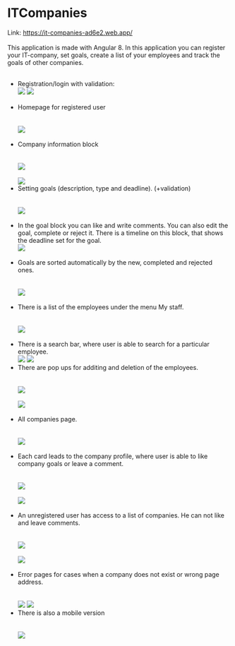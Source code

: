 # ITCompanies
Link: https://it-companies-ad6e2.web.app/
<br /><br />
This application is made with Angular 8.
In this application you can register your IT-company, set goals, create a list of your employees and track the goals of other companies.
<br /><br />
<ul>
  <li>Registration/login with validation:</li>
  <img src="https://github.com/projectFromEllina/ITCompanies/blob/master/screenshots/1.JPG" />
  <img src="https://github.com/projectFromEllina/ITCompanies/blob/master/screenshots/2.JPG" />
<br /><br />
  <li>Homepage for registered user</li>
  <br /><br />
  <img src="https://github.com/projectFromEllina/ITCompanies/blob/master/screenshots/3.JPG" />
  <br /><br />
  <li>Company information block</li>
  <br /><br />
  <img src="https://github.com/projectFromEllina/ITCompanies/blob/master/screenshots/4.JPG" />
  <br /><br />
  <img src="https://github.com/projectFromEllina/ITCompanies/blob/master/screenshots/5.JPG" />
  
  <li>Setting goals (description, type and deadline). (+validation)</li>
  <br /><br />
  <img src="https://github.com/projectFromEllina/ITCompanies/blob/master/screenshots/6.JPG" />
  <br /><br />
  <li>In the goal block you can like and write comments. You can also edit the goal, complete or reject it. There is a timeline on this block, that shows the deadline set for the goal.</li>
  <img src="https://github.com/projectFromEllina/ITCompanies/blob/master/screenshots/8.JPG" />
  <br /><br />
  <li>Goals are sorted automatically by the new, completed and rejected ones.</li>
  <br /><br />
  <img src="https://github.com/projectFromEllina/ITCompanies/blob/master/screenshots/9.JPG" />
  <br /><br />
   <li>There is a list of the employees under the menu My staff.</li>
   <br /><br />
  <img src="https://github.com/projectFromEllina/ITCompanies/blob/master/screenshots/10.JPG" />
  <br /><br />
   <li>There is a search bar, where user is able to search for a particular employee.</li>
  <img src="https://github.com/projectFromEllina/ITCompanies/blob/master/screenshots/11.JPG" />
  <img src="https://github.com/projectFromEllina/ITCompanies/blob/master/screenshots/12.JPG" />
  
  <li>There are pop ups for additing and deletion of the employees.</li>
  <br /><br />
  <img src="https://github.com/projectFromEllina/ITCompanies/blob/master/screenshots/13.JPG" />
  <br /><br />
  <img src="https://github.com/projectFromEllina/ITCompanies/blob/master/screenshots/14.JPG" />
  <br /><br />
  <li>All companies page. </li>
  <br /><br />
  <img src="https://github.com/projectFromEllina/ITCompanies/blob/master/screenshots/15.JPG" />
  <br /><br />
  <li> Each card leads to the company profile, where user is able to like company goals or leave a comment.</li>
  <br /><br />
  <img src="https://github.com/projectFromEllina/ITCompanies/blob/master/screenshots/16.JPG" />
  <br /><br />
  <img src="https://github.com/projectFromEllina/ITCompanies/blob/master/screenshots/17.JPG" />
  <br /><br />
  <li>An unregistered user has access to a list of companies. He can not like and leave comments.</li>
  <br /><br />
  <img src="https://github.com/projectFromEllina/ITCompanies/blob/master/screenshots/20.JPG" />
  <br /><br />
  <img src="https://github.com/projectFromEllina/ITCompanies/blob/master/screenshots/21.JPG" />
  <br /><br />
  <li>Error pages for cases when a company does not exist or wrong page address.</li>
  <br /><br />
  <img src="https://github.com/projectFromEllina/ITCompanies/blob/master/screenshots/19.JPG" />
  <img src="https://github.com/projectFromEllina/ITCompanies/blob/master/screenshots/18.JPG" />
  
   <li>There is also a mobile version</li>
   <br /><br />
  <img src="https://github.com/projectFromEllina/ITCompanies/blob/master/screenshots/22.JPG" />
  
</ul>




